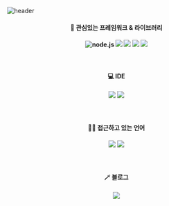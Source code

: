 ![header](https://capsule-render.vercel.app/api?type=slice&color=auto&height=200&text=wannabeing&fontAlign=70&rotate=13&fontAlignY=25&desc=Junior%20Fron-End&descAlign=70.&descAlignY=44)

#### <p align="center">🚀 관심있는 프레임워크 & 라이브러리</p>

#### <p align="center">![node.js](https://img.shields.io/badge/Node.js-000000?style=for-the-badge&logo=nodedotjs&logoColor=339933) ![](https://img.shields.io/badge/next.js-000000?style=for-the-badge&logo=nextdotjs&logoColor=white) ![](https://img.shields.io/badge/React-000000?style=for-the-badge&logo=react&logoColor=61DAFB) ![](https://img.shields.io/badge/TailwindCSS-000000?style=for-the-badge&logo=tailwindcss&logoColor=06B6D4) ![](https://img.shields.io/badge/Flask-000000?style=for-the-badge&logo=flask&logoColor=white)
</p>
<br>

#### <p align="center">💻 IDE</p>

#### <p align="center">![](https://img.shields.io/badge/VSCode-0078D4?style=for-the-badge&logo=visual%20studio%20code&logoColor=white) ![](ttps://img.shields.io/badge/Visual_Studio-5C2D91?style=for-the-badge&logo=visual%20studio&logoColor=white)</p>
<br>

#### <p align="center">👩‍💻 접근하고 있는 언어</p>

#### <p align="center">![](https://img.shields.io/badge/JavaScript-000000?style=for-the-badge&logo=javascript&logoColor=F7DF1E) ![](https://img.shields.io/badge/TypeScript-000000?style=for-the-badge&logo=typescript&logoColor=3178C6)</p>
<br>

#### <p align="center">🪄 블로그</p>
#### <p align="center"><a href="https://velog.io/@wannabeing" target="_blank"><img src="https://img.shields.io/badge/velog-20C997?style=for-the-badge&logo=velog&logoColor=white"/></a></p>
<br>

<!--
#### <p align="center">![Top Langs](https://github-readme-stats.vercel.app/api/top-langs/?username=wannabeing&langs_count=5&layout=compact)</p>
#### <p align="center">![](https://github-readme-stats.vercel.app/api?username=wannabeing&show_icons=true&theme=react)</p>
-->


